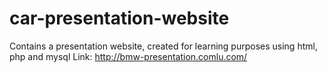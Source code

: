# car-presentation-website
Contains a presentation website, created for learning purposes using html, php and mysql
Link: http://bmw-presentation.comlu.com/
